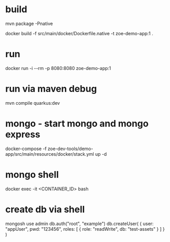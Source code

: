 # build
mvn package -Pnative

docker build -f src/main/docker/Dockerfile.native -t zoe-demo-app:1 .

# run
docker run -i --rm -p 8080:8080 zoe-demo-app:1

# run via maven debug
mvn compile quarkus:dev

# mongo - start mongo and mongo express 
docker-compose -f zoe-dev-tools/demo-app/src/main/resources/docker/stack.yml up -d

# mongo shell
docker exec -it <CONTAINER_ID> bash

# create db via shell
mongosh
use admin
db.auth("root", "example")
db.createUser( { user: "appUser", pwd: "123456", roles: [ { role: "readWrite", db: "test-assets" } ] } )


